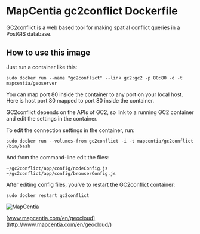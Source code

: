 # MapCentia gc2conflict Dockerfile

GC2conflict is a web based tool for making spatial conflict queries in a PostGIS database. 

## How to use this image

Just run a container like this:

    sudo docker run --name "gc2conflict" --link gc2:gc2 -p 80:80 -d -t mapcentia/geoserver

You can map port 80 inside the container to any port on your local host. Here is host port 80 mapped to port 80 inside the container.

GC2conflict depends on the APIs of GC2, so link to a running GC2 container and edit the settings in the container.

To edit the connection settings in the container, run:

    sudo docker run --volumes-from gc2conflict -i -t mapcentia/gc2conflict /bin/bash
    
And from the command-line edit the files:

    ~/gc2conflict/app/config/nodeConfig.js
    ~/gc2conflict/app/config/browserConfig.js
    
After editing config files, you've to restart the GC2conflict container:

    sudo docker restart gc2conflict

![MapCentia](https://geocloud.mapcentia.com/assets/images/MapCentia_geocloud_200.png)

[www.mapcentia.com/en/geocloud](http://www.mapcentia.com/en/geocloud/)